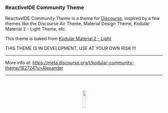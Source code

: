 ### **ReactiveIDE Community Theme**

ReactiveIDE Community Theme is a theme for [Discourse](https://discourse.org), inspired by a few themes like the Discourse Air Theme, Material Design Theme, Kodular Material 2 - Light Theme, etc.

This theme is baked from [Kodular Material 2 - Light](https://github.com/kodular-community/discourse-theme)

THIS THEME IS IN DEVELOPMENT, USE AT YOUR OWN RISK !!!

---

More info at: https://meta.discourse.org/t/kodular-community-theme/162724?u=Alexander

---

<br>
<br>

<div align="center">
<img src="https://cdn.reactiveide.com/ReactiveIDE.png" width= 12%>
</div>
